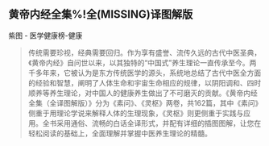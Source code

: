 ## 黄帝内经全集%!全(MISSING)译图解版

紫图  -  医学健康榜-健康

> 传统需要珍视，经典需要回归。作为享有盛誉、流传久远的古代中医圣典，《黄帝内经》自问世以来，以其独特的“中国式”养生理论一直传承至今。两千多年来，它被认为是东方传统医学的源头，系统地总结了古代中医全方面的经验和智慧，阐明了人体生命和宇宙生命相应的规律，以阴阳调和、四时顺养等养生理论，对中国人的健康养生做出了不可磨灭的贡献。《黄帝内经全集（全译图解版）》分为《素问》、《灵枢》两卷，共162篇，其中《素问》侧重于用理论学说来解释人体的生理现象，《灵枢》则更侧重于实践与应用。全书采用通俗、流畅的白话全译形式，并配有详细的插图图解，让您在轻松阅读的基础上，全面理解并掌握中医养生理论的精髓。
